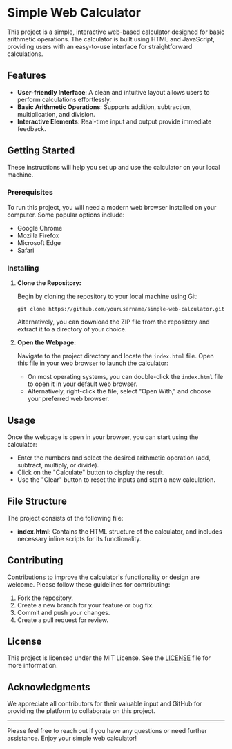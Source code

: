 # Simple Web Calculator

This project is a simple, interactive web-based calculator designed for basic arithmetic operations. The calculator is built using HTML and JavaScript, providing users with an easy-to-use interface for straightforward calculations.

## Features

- **User-friendly Interface**: A clean and intuitive layout allows users to perform calculations effortlessly.
- **Basic Arithmetic Operations**: Supports addition, subtraction, multiplication, and division.
- **Interactive Elements**: Real-time input and output provide immediate feedback.
  
## Getting Started

These instructions will help you set up and use the calculator on your local machine.

### Prerequisites

To run this project, you will need a modern web browser installed on your computer. Some popular options include:

- Google Chrome
- Mozilla Firefox
- Microsoft Edge
- Safari

### Installing

1. **Clone the Repository:**
   
   Begin by cloning the repository to your local machine using Git:

   ```
   git clone https://github.com/yourusername/simple-web-calculator.git
   ```

   Alternatively, you can download the ZIP file from the repository and extract it to a directory of your choice.

2. **Open the Webpage:**
   
   Navigate to the project directory and locate the `index.html` file. Open this file in your web browser to launch the calculator:

   - On most operating systems, you can double-click the `index.html` file to open it in your default web browser.
   - Alternatively, right-click the file, select "Open With," and choose your preferred web browser.

## Usage

Once the webpage is open in your browser, you can start using the calculator:

- Enter the numbers and select the desired arithmetic operation (add, subtract, multiply, or divide).
- Click on the "Calculate" button to display the result.
- Use the "Clear" button to reset the inputs and start a new calculation.

## File Structure

The project consists of the following file:

- **index.html**: Contains the HTML structure of the calculator, and includes necessary inline scripts for its functionality.

## Contributing

Contributions to improve the calculator's functionality or design are welcome. Please follow these guidelines for contributing:

1. Fork the repository.
2. Create a new branch for your feature or bug fix.
3. Commit and push your changes.
4. Create a pull request for review.

## License

This project is licensed under the MIT License. See the [LICENSE](LICENSE) file for more information.

## Acknowledgments

We appreciate all contributors for their valuable input and GitHub for providing the platform to collaborate on this project.

---

Please feel free to reach out if you have any questions or need further assistance. Enjoy your simple web calculator!